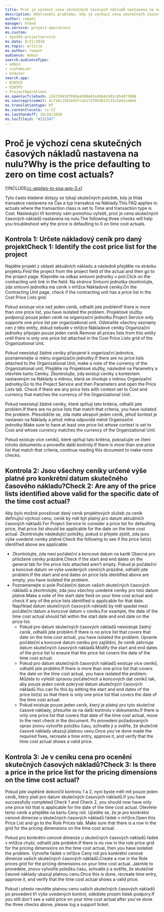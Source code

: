 ```yaml
---
title: Proč je výchozí cena skutečných časových nákladů nastavena na nulu?
description: Odstranění problému, kdy je výchozí cena skutečných časových nákladů nastavena na nulu.
author: rumant
manager: kfend
ms.service: project-operations
ms.custom:
- dyn365-projectservice
ms.date: 8/21/2018
ms.topic: article
ms.author: rumant
audience: Admin
search.audienceType:
- admin
- customizer
- enduser
search.app:
- D365CE
- D365PS
- ProjectOperations
ms.openlocfilehash: 124719410f89dea506d43a1b64cb91c85d4f3968
ms.sourcegitcommit: 4cf1dc1561b92fca4175f0b3813133c5e63ce8e6
ms.translationtype: HT
ms.contentlocale: cs-CZ
ms.lasthandoff: 10/28/2020
ms.locfileid: "4131347"
---
```

# <a name="why-is-the-price-defaulting-to-zero-on-time-cost-actuals"></a><span data-ttu-id="55dc8-103">Proč je výchozí cena skutečných časových nákladů nastavena na nulu?</span><span class="sxs-lookup"><span data-stu-id="55dc8-103">Why is the price defaulting to zero on time cost actuals?</span></span>

[!INCLUDE[cc-applies-to-psa-app-3.x](../includes/cc-applies-to-psa-app-3x.md)]

<span data-ttu-id="55dc8-104">Tyto často kladené dotazy se týkají skutečných položek, kdy je třída transakce nastavena na Čas a typ transakce na Náklady.</span><span class="sxs-lookup"><span data-stu-id="55dc8-104">This FAQ applies to actuals where the transaction class is set to Time and transaction type is Cost.</span></span> <span data-ttu-id="55dc8-105">Následující tři kontroly vám pomohou vyřešit, proč je cena skutečných časových nákladů nastavena na nulu.</span><span class="sxs-lookup"><span data-stu-id="55dc8-105">The following three checks will help you troubleshoot why the price is defaulting to 0 on time cost actuals.</span></span>
 
## <a name="check-1-identify-the-cost-price-list-for-the-project"></a><span data-ttu-id="55dc8-106">Kontrola 1: Určete nákladový ceník pro daný projekt</span><span class="sxs-lookup"><span data-stu-id="55dc8-106">Check 1: Identify the cost price list for the project</span></span>

<span data-ttu-id="55dc8-107">Najděte projekt z oblasti aktuálních nákladu a následně přejděte na stránku projektu.</span><span class="sxs-lookup"><span data-stu-id="55dc8-107">Find the project from the project field of the actual and then go to the project page.</span></span> <span data-ttu-id="55dc8-108">Klepněte na odkaz smluvní jednotky v poli.</span><span class="sxs-lookup"><span data-stu-id="55dc8-108">Click on the contracting unit link in the field.</span></span> <span data-ttu-id="55dc8-109">Na stránce Smluvní jednotka zkontrolujte, zda smluvní jednotka má ceník v mřížce Nákladové ceníky.</span><span class="sxs-lookup"><span data-stu-id="55dc8-109">On the Contracting Unit page, check if the contracting unit has a price list in the Cost Price Lists grid.</span></span>

<span data-ttu-id="55dc8-110">Pokud existuje více než jeden ceník, odhalili jste problém</span><span class="sxs-lookup"><span data-stu-id="55dc8-110">If there is more than one price list, you have isolated the problem.</span></span> <span data-ttu-id="55dc8-111">Projektové služby podporují pouze jeden ceník na organizační jednotku.</span><span class="sxs-lookup"><span data-stu-id="55dc8-111">Project Service only supports one price list per organizational unit.</span></span> <span data-ttu-id="55dc8-112">Odstraňte všechny seznamy cen z této entity, dokud nebude v mřížce Nákladové ceníky Organizační jednotky připojen pouze jeden ceník.</span><span class="sxs-lookup"><span data-stu-id="55dc8-112">Remove all prices lists from this entity until there is only one price list attached in the Cost Price Lists grid of the Organizational Unit.</span></span>

<span data-ttu-id="55dc8-113">Pokud neexistují žádné ceníky připojené k organizační jednotce, poznamenejte si měnu organizační jednotky.</span><span class="sxs-lookup"><span data-stu-id="55dc8-113">If there are no price lists attached to the Organizational Unit, make a note of the currency of the Organizational unit.</span></span> <span data-ttu-id="55dc8-114">Přejděte na Projektové služby, následně na Parametry a otevřete kartu Ceníky. Zkontrolujte, zda existují ceníky s kontextem nastaveným na Náklady a měnou, která se shoduje s měnou Organizační jednotky.</span><span class="sxs-lookup"><span data-stu-id="55dc8-114">Go to the Project Service and then Parameters and open the Price Lists tab. Check if there are any price lists with context set to Cost and currency that matches the currency of the Organizational Unit.</span></span>
 
<span data-ttu-id="55dc8-115">Pokud neexistují žádné ceníky, které splňují tato kritéria, odhalili jste problém.</span><span class="sxs-lookup"><span data-stu-id="55dc8-115">If there are no price lists that match that criteria, you have isolated the problem.</span></span> <span data-ttu-id="55dc8-116">Přesvědčte se, zda máte alespoň jeden ceník, jehož kontext je nastaven na Náklady a jehož měna odpovídá měně Organizační jednotky.</span><span class="sxs-lookup"><span data-stu-id="55dc8-116">Make sure to have at least one price list whose context is set to Cost and whose currency matches the currency of the Organizational Unit.</span></span>

<span data-ttu-id="55dc8-117">Pokud existuje více ceníků, které splňují tato kritéria, pokračujte ve čtení tohoto dokumentu a proveďte další kontroly.</span><span class="sxs-lookup"><span data-stu-id="55dc8-117">If there is more than one price list that match that criteria, continue reading this document to make more checks.</span></span>

## <a name="check-2-are-any-of-the-price-lists-identified-above-valid-for-the-specific-date-of-the-time-cost-actual"></a><span data-ttu-id="55dc8-118">Kontrola 2: Jsou všechny ceníky určené výše platné pro konkrétní datum skutečného časového nákladu?</span><span class="sxs-lookup"><span data-stu-id="55dc8-118">Check 2: Are any of the price lists identified above valid for the specific date of the time cost actual?</span></span>

<span data-ttu-id="55dc8-119">Aby bylo možné považovat daný ceník projektových služeb za ceník definující výchozí cenu, ceník by měl být platný pro datum aktuálních časových nákladů.</span><span class="sxs-lookup"><span data-stu-id="55dc8-119">For Project Service to consider a price list for defaulting price, that price list should be applicable for the date on the time cost actual.</span></span> <span data-ttu-id="55dc8-120">Zkontrolujte následující položky, pokud si přejete zjistit, zda jsou výše uvedené ceníky platné:</span><span class="sxs-lookup"><span data-stu-id="55dc8-120">Check the following to see if the price list(s) identified above are applicable:</span></span>

- <span data-ttu-id="55dc8-121">Zkontrolujte, zda není počáteční a koncové datum na kartě Obecné pro přiložené ceníky prázdné.</span><span class="sxs-lookup"><span data-stu-id="55dc8-121">Check if the start and end dates on the general tab for the price lists attached aren’t empty.</span></span> <span data-ttu-id="55dc8-122">Pokud je počáteční a koncové datum ve výše uvedených cenících prázdné, odhalili jste problém.</span><span class="sxs-lookup"><span data-stu-id="55dc8-122">If the start and end dates on price lists identified above are empty, you have isolated the problem.</span></span> 
- <span data-ttu-id="55dc8-123">Poznamenejte si pole Počáteční datum vašich skutečných časových nákladů a zkontrolujte, zda jsou všechny uvedené ceníky pro toto datum platné.</span><span class="sxs-lookup"><span data-stu-id="55dc8-123">Make a note of the start date field on your time cost actual and check if any of the price lists identified is applicable for that date.</span></span> <span data-ttu-id="55dc8-124">Například datum skutečných časových nákladů by měl spadat mezi počáteční datum a koncové datum v ceníku.</span><span class="sxs-lookup"><span data-stu-id="55dc8-124">For example, the date of the time cost actual should fall within the start date and end date on the price list.</span></span> 
    - <span data-ttu-id="55dc8-125">Pokud pro datum skutečných časových nákladů neexistuje žádný ceník, odhalili jste problém.</span><span class="sxs-lookup"><span data-stu-id="55dc8-125">If there is no price list that covers that date on the time cost actual, you have isolated the problem.</span></span> <span data-ttu-id="55dc8-126">Upravte počáteční a koncové datum ceníku pro zajištění, že ceník zahrnuje datum skutečných časových nákladů.</span><span class="sxs-lookup"><span data-stu-id="55dc8-126">Modify the start and end dates of the price list to ensure that the price list covers the date of the time cost actual.</span></span> 
    - <span data-ttu-id="55dc8-127">Pokud pro datum skutečných časových nákladů existuje více ceníků, odhalili jste problém.</span><span class="sxs-lookup"><span data-stu-id="55dc8-127">If there is more than one price list that covers the date on the time cost actual, you have isolated the problem.</span></span> <span data-ttu-id="55dc8-128">Můžete to vyřešit úpravou počátečních a koncových dat ceníků tak, aby pouze jeden ceník pokrýval datum skutečných časových nákladů.</span><span class="sxs-lookup"><span data-stu-id="55dc8-128">You can fix this by editing the start and end dates of the price list(s) so that there is only one price list that covers the date of the time cost actual.</span></span> 
    - <span data-ttu-id="55dc8-129">Pokud existuje pouze jeden ceník, který je platný pro tyto skutečné časové náklady, přesuňte se na další kontrolu v dokumentu.</span><span class="sxs-lookup"><span data-stu-id="55dc8-129">If there is only one price list that covers that date of the time cost actual, move to the next check in the document.</span></span>
<span data-ttu-id="55dc8-130">Po provedení požadovaných oprav znovu vytvořte položku času, schvalte ji a ověřte, že skutečné časové náklady ukazují platnou cenu.</span><span class="sxs-lookup"><span data-stu-id="55dc8-130">Once you’ve done made the required fixes, recreate a time entry, approve it, and verify that the time cost actual shows a valid price.</span></span>

## <a name="check-3-is-there-a-price-in-the-price-list-for-the-pricing-dimensions-on-the-time-cost-actual"></a><span data-ttu-id="55dc8-131">Kontrola 3: Je v ceníku cena pro ocenění skutečných časových nákladů?</span><span class="sxs-lookup"><span data-stu-id="55dc8-131">Check 3: Is there a price in the price list for the pricing dimensions on the time cost actual?</span></span>

<span data-ttu-id="55dc8-132">Pokud jste úspěšně dokončili kontrolu 1 a 2, nyní byste měli mít pouze jeden ceník, který platí pro datum skutečných časových nákladů.</span><span class="sxs-lookup"><span data-stu-id="55dc8-132">If you have successfully completed Check 1 and Check 2, you should now have only one price list that is applicable for the date of the time cost actual.</span></span> <span data-ttu-id="55dc8-133">Otevřete tento ceník a přejděte na kartu Ceny rolí. Ujistěte se, že je pro konkrétní cenové dimenze u skutečných časových nákladů řádek v mřížce.</span><span class="sxs-lookup"><span data-stu-id="55dc8-133">Open this Price List and go to the Role Prices tab. Make sure that there is a row in the grid for the pricing dimensions on the time cost actual.</span></span>

<span data-ttu-id="55dc8-134">Pokud pro konkrétní cenové dimenze u skutečných časových nákladů řádek v mřížce chybí, odhalili jste problém.</span><span class="sxs-lookup"><span data-stu-id="55dc8-134">If there is no row in the role price grid for the pricing dimensions on the time cost actual, then you have isolated the problem.</span></span> <span data-ttu-id="55dc8-135">Vytvořte řádek v mřížce Ceny rolí pro konkrétní cenové dimenze vašich skutečných časových nákladů.</span><span class="sxs-lookup"><span data-stu-id="55dc8-135">Create a row in the Role prices grid for the pricing dimensions on your time cost actual.</span></span> <span data-ttu-id="55dc8-136">Jakmile to provedete, znovu vytvořte položku času, schvalte ji a ověřte, že skutečné časové náklady ukazují platnou cenu.</span><span class="sxs-lookup"><span data-stu-id="55dc8-136">Once this is done, recreate time entry, approve it, and verify that the time cost actual shows a valid price.</span></span>
 
<span data-ttu-id="55dc8-137">Pokud i přesto nevidíte platnou cenu vašich skutečných časových nákladů po provedení tří výše uvedených kontrol, odešlete prosím lístek podpory.</span><span class="sxs-lookup"><span data-stu-id="55dc8-137">If you still don't see a valid price on your time cost actual after you’ve done the three checks above, please log a support ticket.</span></span>



